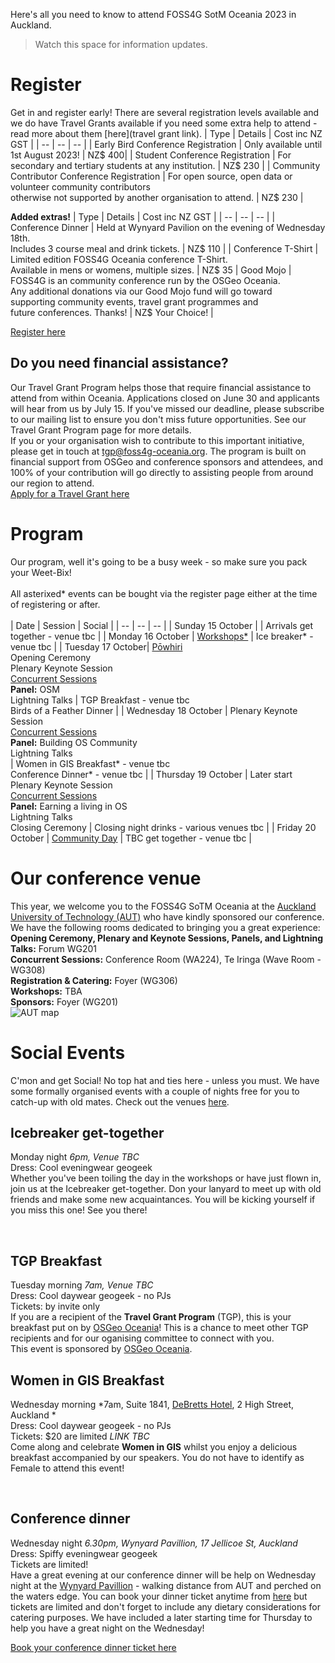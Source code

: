 <!-- page name: Attend
everything needs to be linked to a page
venues need to be included
update with Pretalx link
status: ongoing development
 need to add in links to all - which will change in August when we get the full program
can this have a index for the child pages-->

Here's all you need to know to attend FOSS4G SotM Oceania 2023 in Auckland.<br />
> Watch this space for information updates.<br />

# Register #
Get in and register early!
There are several registration levels available and we do have Travel Grants available if you need some extra help to attend - read more about them [here](travel grant link).
| Type | Details | Cost inc NZ GST |
| -- | -- | -- |
| Early Bird Conference Registration | Only available until 1st August 2023! | NZ$ 400|
| Student Conference Registration | For secondary and tertiary students at any institution. | NZ$ 230 |
| Community Contributor Conference Registration | For open source, open data or volunteer community contributors <br /> otherwise not supported by another organisation to attend. | NZ$ 230 |<br />

**Added extras!**
| Type | Details | Cost inc NZ GST |
| -- | -- | -- |
| Conference Dinner | Held at Wynyard Pavilion on the evening of Wednesday 18th. <br /> Includes 3 course meal and drink tickets. | NZ$ 110 |
| Conference T-Shirt | Limited edition FOSS4G Oceania conference T-Shirt. <br /> Available in mens or womens, multiple sizes. | NZ$ 35
| Good Mojo | FOSS4G is an community conference run by the OSGeo Oceania. <br /> Any additional donations via our Good Mojo fund will go toward <br /> supporting community events, travel grant programmes and <br /> future conferences. Thanks! | NZ$ Your Choice! |<br />

[Register here](https://ti.to/osgeo-oceania/foss4g-sotm-oceania-2023)<br />

## Do you need financial assistance? ##
Our Travel Grant Program helps those that require financial assistance to attend from within Oceania. Applications closed on June 30 and applicants will hear from us by July 15. If you've missed our deadline, please subscribe to our mailing list to ensure you don't miss future opportunities. See our Travel Grant Program page for more details.<br/>
If you or your organisation wish to contribute to this important initiative, please get in touch at tgp@foss4g-oceania.org. The program is built on financial support from OSGeo and conference sponsors and attendees, and 100% of your contribution will go directly to assisting people from around our region to attend.<br/>
[Apply for a Travel Grant here](https://docs.google.com/forms/d/e/1FAIpQLScpovAkdHyIz4ariAHpR8pRpmtjpM6piaDrdOBA1Wo-t9f56Q/viewform)
<br />

# Program #
Our program, well it's going to be a busy week - so make sure you pack your Weet-Bix!<br /><br />
All asterixed* events can be bought via the register page either at the time of registering or after. <br /><br />
| Date | Session | Social |
| -- | -- | -- |
| Sunday 15 October |  | Arrivals get together - venue tbc |
| Monday 16 October	| [Workshops*](https://2023.foss4g-oceania.org/#/workshops) | Ice breaker* - venue tbc |
| Tuesday 17 October| [Pōwhiri](https://www.auckland.ac.nz/en/students/newstudents/orientation-new-students/what-is-a-powhiri-.html)<br/> Opening Ceremony<br> Plenary Keynote Session<br> [Concurrent Sessions](https://2023.foss4g-oceania.org/#/present)<br> **Panel:** OSM<br> Lightning Talks | TGP Breakfast - venue tbc<br> Birds of a Feather Dinner |
| Wednesday 18 October | Plenary Keynote Session<br> [Concurrent Sessions](https://2023.foss4g-oceania.org/#/present)<br> **Panel:** Building OS Community<br/> Lightning Talks<br> | Women in GIS Breakfast* - venue tbc<br> Conference Dinner* - venue tbc |
| Thursday 19 October | Later start <br> Plenary Keynote Session<br> [Concurrent Sessions](https://2023.foss4g-oceania.org/#/present)<br> **Panel:** Earning a living in OS<br> Lightning Talks<br> Closing Ceremony | Closing night drinks - various venues tbc |
| Friday 20 October | [Community Day](https://2023.foss4g-oceania.org/#/community-day) | TBC get together - venue tbc |
<br />

# Our conference venue #
This year, we welcome you to the FOSS4G SoTM Oceania at the [Auckland University of Technology (AUT)](https://www.aut.ac.nz/) who have kindly sponsored our conference.  <br/>
We have the following rooms dedicated to bringing you a great experience: <br/>
**Opening Ceremony, Plenary and Keynote Sessions, Panels, and Lightning Talks:** Forum WG201 <br/>
**Concurrent Sessions:** Conference Room (WA224), Te Iringa (Wave Room - WG308) <br/>
**Registration & Catering:** Foyer (WG306) <br/>
**Workshops:** TBA <br/>
**Sponsors:** Foyer (WG201) <br/>
![AUT map](https://github.com/foss4g-oceania/foss4g-sotm-oceania-2023/blob/811ac212fb1787b4768eeb94bf4718feb3f2c4ba/public/imgs/aut_map.png) <br/>

# Social Events #
C'mon and get Social! No top hat and ties here - unless you must. We have some formally organised events with a couple of nights free for you to catch-up with old mates. Check out the venues [here](https://felt.com/map/FOSS4G-SoTM-Oceania-Auckland-2023-469BJcu9AbTYOOqPW01NhcxB?lat=-36.840869&lon=174.757848&zoom=20.77).

## Icebreaker get-together ##
Monday night *6pm, Venue TBC*  <br />
Dress: Cool eveningwear geogeek <br />
Whether you've been toiling the day in the workshops or have just flown in, join us at the Icebreaker get-together. Don your lanyard to meet up with old friends and make some new acquaintances. You will be kicking yourself if you miss this one! See you there! <br />
<!-- This event is sponsored by **TBC**. --><br /> 

## TGP Breakfast ##
Tuesday morning *7am, Venue TBC* <br />
Dress: Cool daywear geogeek - no PJs <br />
Tickets: by invite only <br />
If you are a recipient of the **Travel Grant Program** (TGP), this is your breakfast put on by [OSGeo Oceania](https://osgeo-oceania.org/foss4g23_travel-grant-program/)! This is a chance to meet other TGP recipients and for our oganising committee to connect with you.   <br />
This event is sponsored by [OSGeo Oceania](https://osgeo-oceania.org).<br /> 

## Women in GIS Breakfast ##
Wednesday morning *7am, Suite 1841, [DeBretts Hotel](https://hoteldebrett.com/eat-drink/), 2 High Street, Auckland * <br />
Dress: Cool daywear geogeek - no PJs <br />
Tickets: $20 are limited *LINK TBC* <br />
Come along and celebrate **Women in GIS** whilst you enjoy a delicious breakfast accompanied by our speakers. You do not have to identify as Female to attend this event! <br />
<!--This event is sponsored by [X](link).--><br /> 

## Conference dinner ## 
Wednesday night *6.30pm, Wynyard Pavillion, 17 Jellicoe St, Auckland* <br /> 
Dress: Spiffy eveningwear geogeek <br />
Tickets are limited! <br />
Have a great evening at our conference dinner will be help on Wednesday night at the [Wynyard Pavillion](https://wynyardpavilion.co.nz/) - walking distance from AUT and perched on the waters edge. You can book your dinner ticket anytime from [here](https://ti.to/foss4g-oceania/foss4g-sotm-oceania-2023) but tickets are limited and don't forget to include any dietary considerations for catering purposes. 
We have included a later starting time for Thursday to help you have a great night on the Wednesday!<br />
<!-- This event is sponsored by **TBC**. -->
[Book your conference dinner ticket here](https://ti.to/foss4g-oceania/foss4g-sotm-oceania-2023)<br />


